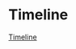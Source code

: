 <!-- TITLE: The Outer Worlds -->

# Timeline
<a class="timeline_zoom2" href="https://docs.google.com/spreadsheets/d/1D9ceBPqyKK0GZ8ovUzdLhm4AM_67ZP-SiFRGvSLgzdk/">Timeline</a>
